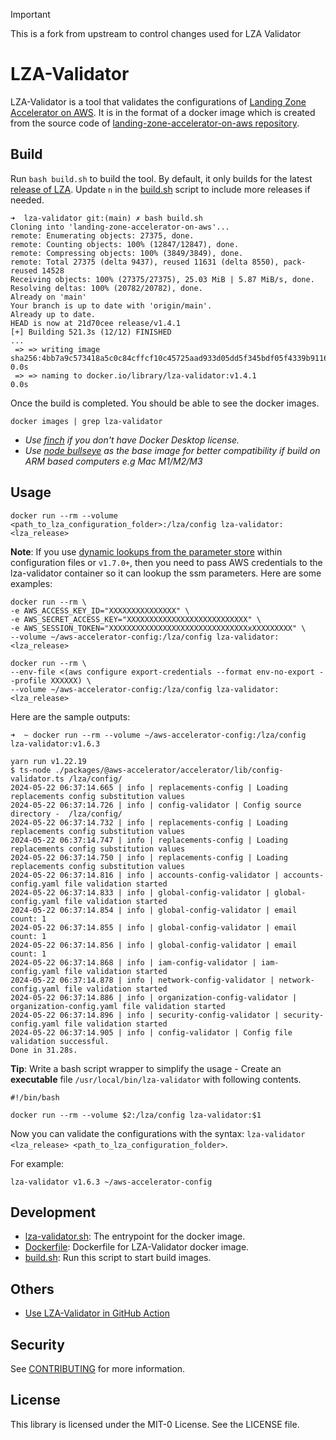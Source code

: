 > [!IMPORTANT]
> This is a fork from upstream to control changes used for LZA Validator

# LZA-Validator

LZA-Validator is a tool that validates the configurations of [Landing Zone Accelerator on AWS](https://aws.amazon.com/solutions/implementations/landing-zone-accelerator-on-aws/). It is in the format of a docker image which is created from the source code of [landing-zone-accelerator-on-aws repository](https://github.com/awslabs/landing-zone-accelerator-on-aws).

## Build

Run `bash build.sh` to build the tool. By default, it only builds for the latest [release of LZA](https://github.com/awslabs/landing-zone-accelerator-on-aws/releases). Update `n` in the [build.sh](./build.sh) script to include more releases if needed.

```
➜  lza-validator git:(main) ✗ bash build.sh
Cloning into 'landing-zone-accelerator-on-aws'...
remote: Enumerating objects: 27375, done.
remote: Counting objects: 100% (12847/12847), done.
remote: Compressing objects: 100% (3849/3849), done.
remote: Total 27375 (delta 9437), reused 11631 (delta 8550), pack-reused 14528
Receiving objects: 100% (27375/27375), 25.03 MiB | 5.87 MiB/s, done.
Resolving deltas: 100% (20782/20782), done.
Already on 'main'
Your branch is up to date with 'origin/main'.
Already up to date.
HEAD is now at 21d70cee release/v1.4.1
[+] Building 521.3s (12/12) FINISHED                                                                                                    ...
 => => writing image sha256:4bb7a9c573418a5c0c84cffcf10c45725aad933d05dd5f345bdf05f4339b9116                                                                0.0s
 => => naming to docker.io/library/lza-validator:v1.4.1                                                                                                     0.0s

```

Once the build is completed. You should be able to see the docker images.

```
docker images | grep lza-validator
```

- _Use [finch](https://github.com/runfinch/finch) if you don't have Docker Desktop license._
- _Use [node bullseye](https://github.com/aws-samples/lza-validator/pull/8/files) as the base image for better compatibility if build on ARM based computers e.g Mac M1/M2/M3_

## Usage

```
docker run --rm --volume <path_to_lza_configuration_folder>:/lza/config lza-validator:<lza_release>
```

**Note**: If you use [dynamic lookups from the parameter store](https://docs.aws.amazon.com/solutions/latest/landing-zone-accelerator-on-aws/working-with-solution-specific-variables.html) within configuration files or `v1.7.0+`, then you need to pass AWS credentials to the lza-validator container so it can lookup the ssm parameters. Here are some examples:

```
docker run --rm \
-e AWS_ACCESS_KEY_ID="XXXXXXXXXXXXXXX" \
-e AWS_SECRET_ACCESS_KEY="XXXXXXXXXXXXXXXXXXXXXXXXXXX" \
-e AWS_SESSION_TOKEN="XXXXXXXXXXXXXXXXXXXXXXXXXXXXXXXxXXXXXXXXX" \
--volume ~/aws-accelerator-config:/lza/config lza-validator:<lza_release>
```

```
docker run --rm \
--env-file <(aws configure export-credentials --format env-no-export --profile XXXXXX) \
--volume ~/aws-accelerator-config:/lza/config lza-validator:<lza_release>
```

Here are the sample outputs:

```
➜  ~ docker run --rm --volume ~/aws-accelerator-config:/lza/config lza-validator:v1.6.3

yarn run v1.22.19
$ ts-node ./packages/@aws-accelerator/accelerator/lib/config-validator.ts /lza/config/
2024-05-22 06:37:14.665 | info | replacements-config | Loading replacements config substitution values
2024-05-22 06:37:14.726 | info | config-validator | Config source directory -  /lza/config/
2024-05-22 06:37:14.732 | info | replacements-config | Loading replacements config substitution values
2024-05-22 06:37:14.747 | info | replacements-config | Loading replacements config substitution values
2024-05-22 06:37:14.750 | info | replacements-config | Loading replacements config substitution values
2024-05-22 06:37:14.816 | info | accounts-config-validator | accounts-config.yaml file validation started
2024-05-22 06:37:14.833 | info | global-config-validator | global-config.yaml file validation started
2024-05-22 06:37:14.854 | info | global-config-validator | email count: 1
2024-05-22 06:37:14.855 | info | global-config-validator | email count: 1
2024-05-22 06:37:14.856 | info | global-config-validator | email count: 1
2024-05-22 06:37:14.868 | info | iam-config-validator | iam-config.yaml file validation started
2024-05-22 06:37:14.878 | info | network-config-validator | network-config.yaml file validation started
2024-05-22 06:37:14.886 | info | organization-config-validator | organization-config.yaml file validation started
2024-05-22 06:37:14.896 | info | security-config-validator | security-config.yaml file validation started
2024-05-22 06:37:14.905 | info | config-validator | Config file validation successful.
Done in 31.28s.
```

**Tip**: Write a bash script wrapper to simplify the usage - Create an **executable** file `/usr/local/bin/lza-validator` with following contents.

```
#!/bin/bash

docker run --rm --volume $2:/lza/config lza-validator:$1
```

Now you can validate the configurations with the syntax: `lza-validator <lza_release> <path_to_lza_configuration_folder>`.

For example:

```
lza-validator v1.6.3 ~/aws-accelerator-config
```

## Development

- [lza-validator.sh](./lza-validator.sh): The entrypoint for the docker image.
- [Dockerfile](./Dockerfile): Dockerfile for LZA-Validator docker image.
- [build.sh](./build.sh): Run this script to start build images.

## Others

- [Use LZA-Validator in GitHub Action](https://github.com/aws-samples/lza-validator/issues/7)

## Security

See [CONTRIBUTING](CONTRIBUTING.md#security-issue-notifications) for more information.

## License

This library is licensed under the MIT-0 License. See the LICENSE file.
